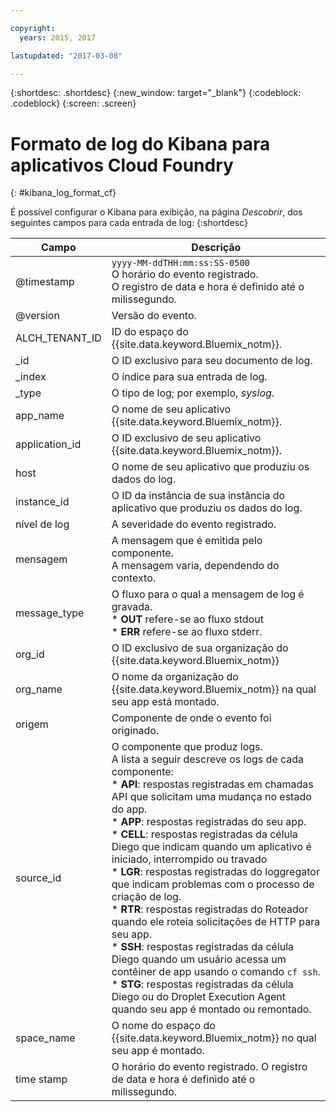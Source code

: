 ```yaml
---

copyright:
  years: 2015, 2017

lastupdated: "2017-03-08"

---
```



{:shortdesc: .shortdesc}
{:new_window: target="_blank"}
{:codeblock: .codeblock}
{:screen: .screen}


# Formato de log do Kibana para aplicativos Cloud Foundry
{: #kibana_log_format_cf}

É possível configurar o Kibana para exibição, na página *Descobrir*, dos seguintes campos para cada entrada de log:
{:shortdesc}

| Campo | Descrição |
|-------|-------------|
| @timestamp | `yyyy-MM-ddTHH:mm:ss:SS-0500`  <br> O horário do evento registrado. <br> O registro de data e hora é definido até o milissegundo. |
| @version | Versão do evento. |
| ALCH_TENANT_ID | ID do espaço do {{site.data.keyword.Bluemix_notm}}. |
| \_id | O ID exclusivo para seu documento de log. |
| \_index | O índice para sua entrada de log. |
| \_type | O tipo de log; por exemplo, *syslog*. |
| app_name | O nome de seu aplicativo {{site.data.keyword.Bluemix_notm}}. |
| application_id | O ID exclusivo de seu aplicativo {{site.data.keyword.Bluemix_notm}}. |
| host | O nome de seu aplicativo que produziu os dados do log. |
| instance_id | O ID da instância de sua instância do aplicativo que produziu os dados do log. |
| nível de log | A severidade do evento registrado. |
| mensagem | A mensagem que é emitida pelo componente. <br> A mensagem varia, dependendo do contexto. |
| message_type | O fluxo para o qual a mensagem de log é gravada. <br> * **OUT** refere-se ao fluxo stdout<br> * **ERR** refere-se ao fluxo stderr. |
| org_id | O ID exclusivo de sua organização do {{site.data.keyword.Bluemix_notm}} |
| org_name | O nome da organização do {{site.data.keyword.Bluemix_notm}} na qual seu app está montado. |
| origem | Componente de onde o evento foi originado. |
| source_id | O componente que produz logs. <br> A lista a seguir descreve os logs de cada componente: <br> * **API**: respostas registradas em chamadas API que solicitam uma mudança no estado do app.<br> * **APP**: respostas registradas do seu app. <br> * **CELL**: respostas registradas da célula Diego que indicam quando um aplicativo é iniciado, interrompido ou travado<br> * **LGR**: respostas registradas do loggregator que indicam problemas com o processo de criação de log.<br> * **RTR**: respostas registradas do Roteador quando ele roteia solicitações de HTTP para seu app. <br> * **SSH**: respostas registradas da célula Diego quando um usuário acessa um contêiner de app usando o comando `cf ssh`. <br> * **STG**: respostas registradas da célula Diego ou do Droplet Execution Agent quando seu app é montado ou remontado.  |
| space_name | O nome do espaço do {{site.data.keyword.Bluemix_notm}} no qual seu app é montado. |
| time stamp | O horário do evento registrado. O registro de data e hora é definido até o milissegundo. |




